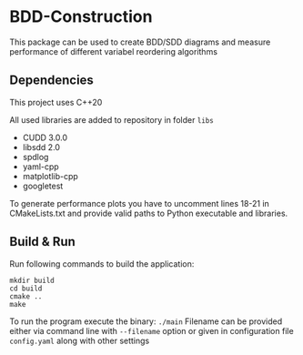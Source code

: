 # BDD-Construction

This package can be used to create BDD/SDD diagrams and measure performance of different variabel reordering algorithms

## Dependencies

This project uses C++20

All used libraries are added to repository in folder `libs`
- CUDD 3.0.0
- libsdd 2.0
- spdlog
- yaml-cpp
- matplotlib-cpp
- googletest

To generate performance plots you have to uncomment lines 18-21 in CMakeLists.txt and provide valid paths to Python executable and libraries. 

## Build & Run

Run following commands to build the application:

```
mkdir build
cd build 
cmake ..
make
```

To run the program execute the binary: `./main`
Filename can be provided either via command line with `--filename` option or given in configuration file `config.yaml` along with other settings


